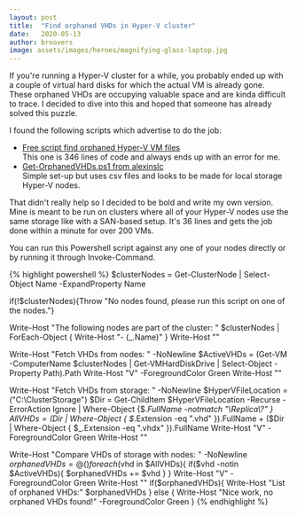 ```yaml
---
layout: post
title:  "Find orphaned VHDs in Hyper-V cluster"
date:   2020-05-13
author: broovers
image: assets/images/heroes/magnifying-glass-laptop.jpg
---
```


If you're running a Hyper-V cluster for a while, you probably ended up with a couple of virtual hard disks for which the actual VM is already gone. These orphaned VHDs are occupying valuable space and are kinda difficult to trace. I decided to dive into this and hoped that someone has already solved this puzzle.

I found the following scripts which advertise to do the job:
* [Free script find orphaned Hyper-V VM files](https://www.altaro.com/hyper-v/free-script-find-orphaned-hyper-v-vm-files)  
This one is 346 lines of code and always ends up with an error for me.
* [Get-OrphanedVHDs.ps1 from alexinslc](https://github.com/alexinslc/powershell/blob/master/Get-OrphanedVHDs.ps1)  
Simple set-up but uses csv files and looks to be made for local storage Hyper-V nodes.

That didn't really help so I decided to be bold and write my own version. Mine is meant to be run on clusters where all of your Hyper-V nodes use the same storage like with a SAN-based setup. It's 36 lines and gets the job done within a minute for over 200 VMs.

You can run this Powershell script against any one of your nodes directly or by running it through Invoke-Command.

{% highlight powershell %}
$clusterNodes = Get-ClusterNode | Select-Object Name -ExpandProperty Name

if(!$clusterNodes){Throw "No nodes found, please run this script on one of the nodes."}

Write-Host "The following nodes are part of the cluster: "
$clusterNodes | ForEach-Object { Write-Host "- $($_.Name)" }
Write-Host ""

Write-Host "Fetch VHDs from nodes: " -NoNewline
$ActiveVHDs = (Get-VM -ComputerName $clusterNodes | Get-VMHardDiskDrive | Select-Object -Property Path).Path
Write-Host "V" -ForegroundColor Green
Write-Host ""


Write-Host "Fetch VHDs from storage: " -NoNewline
$HyperVFileLocation = ("C:\ClusterStorage")
$Dir = Get-ChildItem $HyperVFileLocation -Recurse -ErrorAction Ignore | Where-Object {$_.FullName -notmatch "\\Replica\\?" } 
$AllVHDs = ($Dir | Where-Object { $_.Extension -eq ".vhd" }).FullName + ($Dir | Where-Object { $_.Extension -eq ".vhdx" }).FullName
Write-Host "V" -ForegroundColor Green
Write-Host ""

Write-Host "Compare VHDs of storage with nodes: " -NoNewline
$orphanedVHDs = @()
foreach($vhd in $AllVHDs){
    if($vhd -notin $ActiveVHDs){
        $orphanedVHDs += $vhd
    }
}
Write-Host "V" -ForegroundColor Green
Write-Host ""
if($orphanedVHDs){
    Write-Host "List of orphaned VHDs:"
    $orphanedVHDs
} else {
    Write-Host "Nice work, no orphaned VHDs found!" -ForegroundColor Green
}
{% endhighlight %}